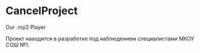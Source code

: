 # CancelProject
Our .mp3 Player

Проект находится в разработке под наблюдением специалистами МКОУ СОШ №1.



















